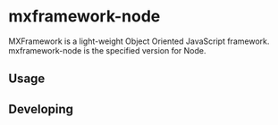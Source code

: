 # mxframework-node
MXFramework is a light-weight Object Oriented JavaScript framework. mxframework-node is the specified version for Node.


## Usage



## Developing
